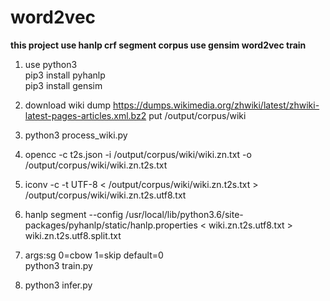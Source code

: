 # word2vec

**this project use hanlp crf segment corpus use gensim word2vec train**

1. use python3<br>
   pip3 install pyhanlp<br>
   pip3 install gensim<br>
   
2. download wiki dump https://dumps.wikimedia.org/zhwiki/latest/zhwiki-latest-pages-articles.xml.bz2 put /output/corpus/wiki

3. python3 process_wiki.py

4. opencc -c t2s.json -i /output/corpus/wiki/wiki.zn.txt -o /output/corpus/wiki/wiki.zn.t2s.txt

5. iconv -c -t UTF-8 < /output/corpus/wiki/wiki.zn.t2s.txt > /output/corpus/wiki/wiki.zn.t2s.utf8.txt

6. hanlp segment  --config /usr/local/lib/python3.6/site-packages/pyhanlp/static/hanlp.properties   < wiki.zn.t2s.utf8.txt > wiki.zn.t2s.utf8.split.txt

7. args:sg 0=cbow 1=skip default=0<br>
   python3 train.py<br>

8. python3 infer.py




